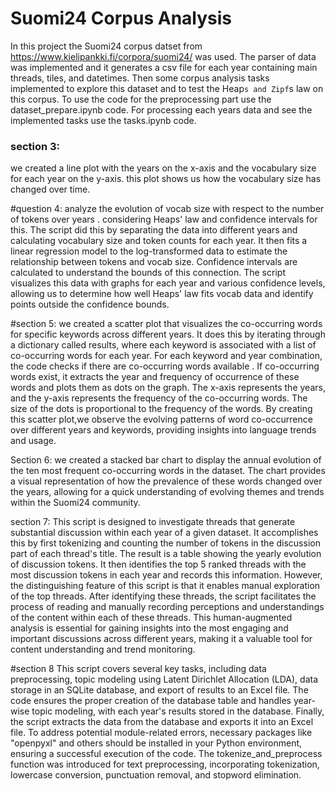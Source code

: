 # Suomi24 Corpus Analysis
 
In this project the Suomi24 corpus datset from https://www.kielipankki.fi/corpora/suomi24/ was used. The parser of data was implemented and it generates a csv file for each year containing main threads, tiles, and datetimes. Then some corpus analysis tasks implemented to explore this dataset and to test the Heap`s and Zipf`s law on this corpus. To use the code for the preprocessing part use the dataset_prepare.ipynb code. For processing each years data and see the implemented tasks use the tasks.ipynb code.


### section 3:
we created a line plot with the years on the x-axis and the vocabulary size for each year on the y-axis. this plot shows us how the vocabulary size has changed over time.

#question 4:
analyze the evolution of vocab size with respect to the number of tokens over years .  considering Heaps' law and confidence intervals for this.
 The script did this by separating the data into different years and calculating vocabulary size and token counts for each year. It then fits a linear regression model to the log-transformed data to estimate the relationship between tokens and vocab size. Confidence intervals are calculated to understand the bounds of this connection. The script visualizes this data with graphs for each year and various confidence levels, allowing us to determine how well Heaps' law fits  vocab data and identify points outside the confidence bounds.


#section 5:
we created a scatter plot that visualizes the co-occurring words for specific keywords across different years. It does this by iterating through a dictionary called results, where each keyword is associated with a list of co-occurring words for each year. For each keyword and year combination, the code checks if there are co-occurring words available . If co-occurring words exist, it extracts the year and frequency of occurrence of these words and plots them as dots on the graph. The x-axis represents the years, and the y-axis represents the frequency of the co-occurring words. The size of the dots is proportional to the frequency of the words. By creating this scatter plot,we observe the evolving patterns of word co-occurrence over different years and keywords, providing insights into language trends and usage.


Section 6:
 we created a stacked bar chart to display the annual evolution of the ten most frequent co-occurring words in the dataset. The chart provides a visual representation of how the prevalence of these words changed over the years, allowing for a quick understanding of evolving themes and trends within the Suomi24 community.

section 7:
This script is designed to investigate threads that generate substantial discussion within each year of a given dataset. It accomplishes this by first tokenizing and counting the number of tokens in the discussion part of each thread's title. The result is a table showing the yearly evolution of discussion tokens. It then identifies the top 5 ranked threads with the most discussion tokens in each year and records this information. However, the distinguishing feature of this script is that it enables manual exploration of the top threads. After identifying these threads, the script facilitates the process of reading and manually recording perceptions and understandings of the content within each of these threads. This human-augmented analysis is essential for gaining insights into the most engaging and important discussions across different years, making it a valuable tool for content understanding and trend monitoring.


#section 8
 This script covers several key tasks, including data preprocessing, topic modeling using Latent Dirichlet Allocation (LDA), data storage in an SQLite database, and export of results to an Excel file. The code ensures the proper creation of the database table and handles year-wise topic modeling, with each year's results stored in the database. Finally, the script extracts the data from the database and exports it into an Excel file. To address potential module-related errors, necessary packages like "openpyxl" and others should be installed in your Python environment, ensuring a successful execution of the code. The tokenize_and_preprocess function was introduced for text preprocessing, incorporating tokenization, lowercase conversion, punctuation removal, and stopword elimination. 






